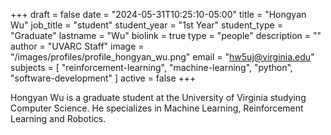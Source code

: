 +++
draft = false
date = "2024-05-31T10:25:10-05:00"
title = "Hongyan Wu"
job_title = "student"
student_year = "1st Year"
student_type = "Graduate"
lastname = "Wu"
biolink = true
type = "people"
description = ""
author = "UVARC Staff"
image = "/images/profiles/profile_hongyan_wu.png"
email = "hw5uj@virginia.edu"
subjects = [
  "reinforcement-learning",
  "machine-learning",
  "python",
  "software-development"
]
active = false
+++

Hongyan Wu is a graduate student at the University of Virginia studying Computer Science. He specializes in Machine Learning, Reinforcement Learning and Robotics. 
